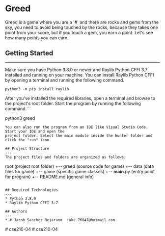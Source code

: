 # Greed

Greed is a game where you are a '#' and there are rocks and gems from the sky, you need to avoid being touched by the rocks, because they
takes one point from your score, but if you touch a gem, you earn a point. Let's see how many points you can earn.

## Getting Started

---

Make sure you have Python 3.8.0 or newer and Raylib Python CFFI 3.7 installed and running on your machine. You can install Raylib Python CFFI by opening a terminal and running the following command.

```
python3 -m pip install raylib
```

After you've installed the required libraries, open a terminal and browse to the project's root folder. Start the program by running the following command.```

python3 greed

```
You can also run the program from an IDE like Visual Studio Code. Start your IDE and open the
project folder. Select the main module inside the hunter folder and click the "run" icon.

## Project Structure
---
The project files and folders are organized as follows:
```

root (project root folder)
+-- greed (source code for game)
+-- data (data files for game)
+-- game (specific game classes)
+-- **main**.py (entry point for program)
+-- README.md (general info)

```

## Required Technologies
---
* Python 3.8.0
* Raylib Python CFFI 3.7

## Authors
---
* # Jacob Sanchez Bejarano  jake_76847@hotmail.com
```
#   c s e 2 1 0 - 0 4  
 #   c s e 2 1 0 - 0 4  
 